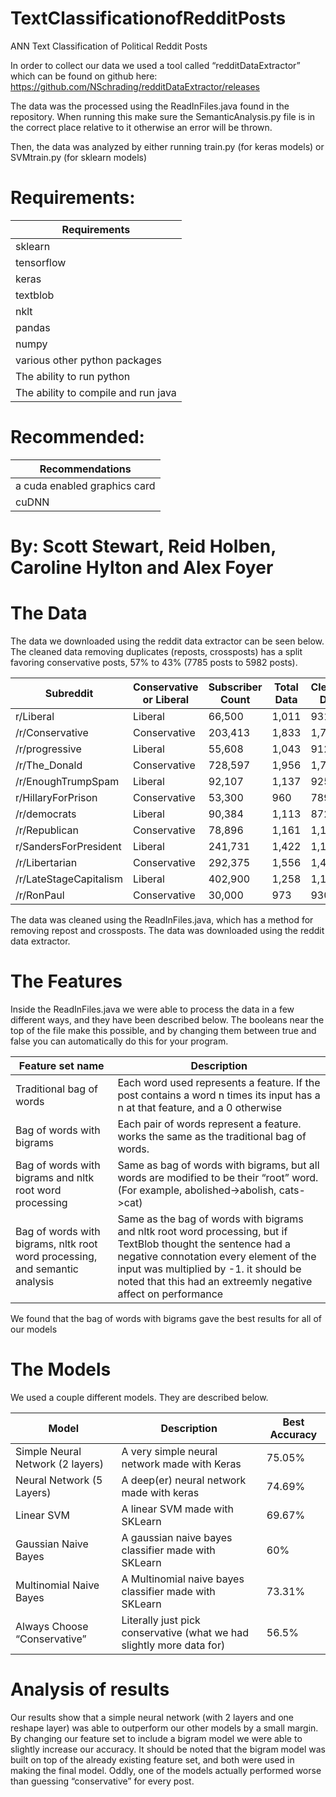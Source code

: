 # TextClassificationofRedditPosts
ANN Text Classification of Political Reddit Posts

In order to collect our data we used a tool called “redditDataExtractor” which can be found on github here: https://github.com/NSchrading/redditDataExtractor/releases

The data was the processed using the ReadInFiles.java found in the repository. When running this make sure the SemanticAnalysis.py file is in the correct place relative to it otherwise an error will be thrown.

Then, the data was analyzed by either running train.py (for keras models) or SVMtrain.py (for sklearn models) 

# Requirements:

|Requirements|
|-------------------------------------------|
|sklearn|
|tensorflow|
|keras|
|textblob|
|nklt|
|pandas|
|numpy|
|various other python packages|
|The ability to run python|
|The ability to compile and run java|

# Recommended:

|Recommendations|
|-------------------------------------------|
|a cuda enabled graphics card|
|cuDNN|

# By: Scott Stewart, Reid Holben, Caroline Hylton and Alex Foyer


# The Data
The data we downloaded using the reddit data extractor can be seen below. The cleaned data removing duplicates (reposts, crossposts) has a split favoring conservative posts, 57% to 43% (7785 posts to 5982 posts). 

|Subreddit| Conservative or Liberal|Subscriber Count|Total Data |Cleaned Data|
|---------| -----------------------|----------------|-----------|------------|
|r/Liberal|Liberal|66,500|1,011|931|
|/r/Conservative|Conservative |203,413|1,833|1,731|
|/r/progressive|Liberal|55,608|1,043|912|
|/r/The_Donald|Conservative|728,597|1,956|1,742|
|/r/EnoughTrumpSpam|Liberal|92,107|1,137|925|
|r/HillaryForPrison|Conservative|53,300|960|789|
|/r/democrats|Liberal|90,384|1,113|872|
|/r/Republican|Conservative|78,896|1,161|1,120|
|r/SandersForPresident|Liberal|241,731|1,422|1,189|
|/r/Libertarian|Conservative|292,375|1,556|1,473|
|/r/LateStageCapitalism|Liberal|402,900|1,258|1,153|
|/r/RonPaul|Conservative|30,000|973|930|

The data was cleaned using the ReadInFiles.java, which has a method for removing repost and crossposts. The data was downloaded using the reddit data extractor.
 

# The Features
Inside the ReadInFiles.java we were able to process the data in a few different ways, and they have been described below. The booleans near the top of the file make this possible, and by changing them between true and false you can automatically do this for your program.

|Feature set name|Description|
|--------------------------------------|-------------------------------------------------------------------------------------------|
|Traditional bag of words|Each word used represents a feature. If the post contains a word n times its input has a n at that feature, and a 0 otherwise|
|Bag of words with bigrams|Each pair of words represent a feature. works the same as the traditional bag of words.|
|Bag of words with bigrams and nltk root word processing|Same as bag of words with bigrams, but all words are modified to be their “root” word. (For example, abolished->abolish, cats->cat)|
|Bag of words with bigrams, nltk root word processing, and semantic analysis|Same as the bag of words with bigrams and nltk root word processing, but if TextBlob thought the sentence had a negative connotation every element of the input was multiplied by -1. it should be noted that this had an extreemly negative affect on performance|

We found that the bag of words with bigrams gave the best results for all of our models
# The Models
We used a couple different models. They are described below.

|Model|Description|Best Accuracy|
|--------------|-------------------|----------------|
|Simple Neural Network (2 layers)| A very simple neural network made with Keras| 75.05%|
|Neural Network (5 Layers)| A deep(er) neural network made with keras| 74.69%|
|Linear SVM| A linear SVM made with SKLearn| 69.67% |
|Gaussian Naive Bayes | A gaussian naive bayes classifier made with SKLearn| 60% |
|Multinomial Naive Bayes|A Multinomial naive bayes classifier made with SKLearn| 73.31%|
|Always Choose “Conservative”| Literally just pick conservative (what we had slightly more data for)| 56.5%|

# Analysis of results
Our results show that a simple neural network (with 2 layers and one reshape layer) was able to outperform our other models by a small margin. By changing our feature set to include a bigram model we were able to slightly increase our accuracy. It should be noted that the bigram model was built on top of the already existing feature set, and both were used in making the final model. Oddly, one of the models actually performed worse than guessing “conservative” for every post.


